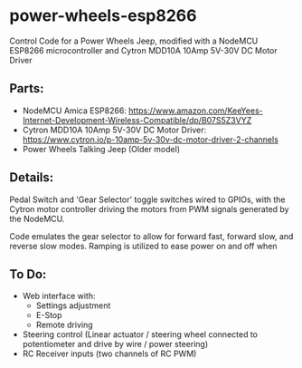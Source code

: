 # power-wheels-esp8266
Control Code for a Power Wheels Jeep, modified with a NodeMCU ESP8266 microcontroller and Cytron MDD10A 10Amp 5V-30V DC Motor Driver 


## Parts:
- NodeMCU Amica ESP8266: https://www.amazon.com/KeeYees-Internet-Development-Wireless-Compatible/dp/B07S5Z3VYZ
- Cytron MDD10A 10Amp 5V-30V DC Motor Driver: https://www.cytron.io/p-10amp-5v-30v-dc-motor-driver-2-channels
- Power Wheels Talking Jeep (Older model)

## Details:
Pedal Switch and 'Gear Selector' toggle switches wired to GPIOs, with the Cytron motor controller driving the motors from PWM signals generated by the NodeMCU.

Code emulates the gear selector to allow for forward fast, forward slow, and reverse slow modes. Ramping is utilized to ease power on and off when 

## To Do:
- Web interface with:
  - Settings adjustment
  - E-Stop
  - Remote driving
- Steering control (Linear actuator / steering wheel connected to potentiometer and drive by wire / power steering)
- RC Receiver inputs (two channels of RC PWM)
